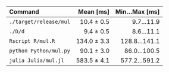 | Command | Mean [ms] | Min…Max [ms] |
|:---|---:|---:|
| `./target/release/mul` | 10.4 ± 0.5 | 9.7…11.9 |
| `./D/d` | 9.4 ± 0.5 | 8.6…11.1 |
| `Rscript R/mul.R` | 134.0 ± 3.3 | 128.8…141.1 |
| `python Python/mul.py` | 90.1 ± 3.0 | 86.0…100.5 |
| `julia Julia/mul.jl` | 583.5 ± 4.1 | 577.2…591.2 |
